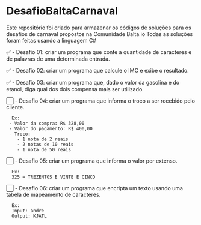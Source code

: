 # DesafioBaltaCarnaval

Este repositório foi criado para armazenar os códigos de soluções para os desafios de carnaval propostos na Comunidade Balta.io
Todas as soluções foram feitas usando a linguagem C#

✅ - Desafio 01: criar um programa que conte a quantidade de caracteres e de palavras de uma determinada entrada.

✅ - Desafio 02: criar um programa que calcule o IMC e exibe o resultado.

✅ - Desafio 03: criar um programa que, dado o valor da gasolina e do etanol, diga qual dos dois compensa mais ser utilizado.

⬜ - Desafio 04: criar um programa que informa o troco a ser recebido pelo cliente.
```
  Ex: 
 - Valor da compra: R$ 328,00
 - Valor do pagamento: R$ 400,00
 - Troco:
    - 1 nota de 2 reais
    - 2 notas de 10 reais
    - 1 nota de 50 reais
```
⬜ - Desafio 05: criar um programa que informa o valor por extenso.
```
  Ex: 
  325 = TREZENTOS E VINTE E CINCO
```
⬜ - Desafio 06: criar um programa que encripta um texto usando uma tabela de mapeamento de caracteres.
```
  Ex: 
  Input: andre
  Output: KJATL
```
